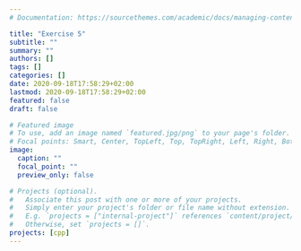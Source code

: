 ```yaml
---
# Documentation: https://sourcethemes.com/academic/docs/managing-content/

title: "Exercise 5"
subtitle: ""
summary: ""
authors: []
tags: []
categories: []
date: 2020-09-18T17:58:29+02:00
lastmod: 2020-09-18T17:58:29+02:00
featured: false
draft: false

# Featured image
# To use, add an image named `featured.jpg/png` to your page's folder.
# Focal points: Smart, Center, TopLeft, Top, TopRight, Left, Right, BottomLeft, Bottom, BottomRight.
image:
  caption: ""
  focal_point: ""
  preview_only: false

# Projects (optional).
#   Associate this post with one or more of your projects.
#   Simply enter your project's folder or file name without extension.
#   E.g. `projects = ["internal-project"]` references `content/project/deep-learning/index.md`.
#   Otherwise, set `projects = []`.
projects: [cpp]
---
```

